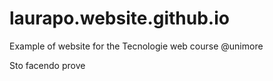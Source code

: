 # laurapo.website.github.io
Example of website for the Tecnologie web course @unimore


Sto facendo prove
